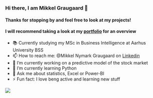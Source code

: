 ### Hi there, I am Mikkel Graugaard 👋
#### Thanks for stopping by and feel free to look at my projects!
#### I will recommend taking a look at my [portfolio](https://mikkelgraugaard.github.io/Portfolio/) for an overview

- :books: Currently studying my MSc in Business Intelligence at Aarhus University BSS
- 📫 How to reach me: @Mikkel Nymark Graugaard on [Linkedin](https://www.linkedin.com/in/mikkel-nymark-graugaard-b50aa3127/) 
- 🔭 I’m currently working on a predictive model of the stock market 
- 🌱 I’m currently learning Python
- 💬 Ask me about statistics, Excel or Power-BI
- ⚡ Fun fact: I love beng active and learning new stuff

<img src="https://github-readme-stats.vercel.app/api?username=MikkelGraugaard&&show_icons=true&title_color=ffffff&icon_color=bb2acf&text_color=daf7dc&bg_color=191919">
